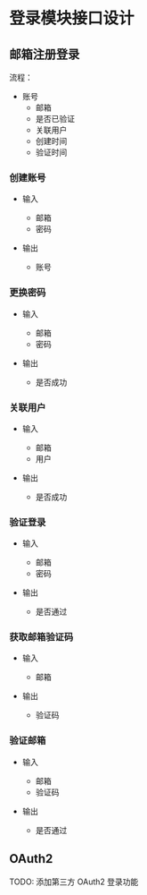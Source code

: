 # 登录模块接口设计

## 邮箱注册登录

流程：

- 账号
   - 邮箱
   - 是否已验证
   - 关联用户
   - 创建时间
   - 验证时间

### 创建账号

- 输入
   - 邮箱
   - 密码

- 输出
   - 账号

### 更换密码

- 输入
   - 邮箱
   - 密码

- 输出
   - 是否成功

### 关联用户

- 输入
   - 邮箱
   - 用户

- 输出
   - 是否成功

### 验证登录

- 输入
   - 邮箱
   - 密码

- 输出
   - 是否通过

### 获取邮箱验证码

- 输入
   - 邮箱

- 输出
   - 验证码

### 验证邮箱

- 输入
   - 邮箱
   - 验证码

- 输出
   - 是否通过

## OAuth2

TODO: 添加第三方 OAuth2 登录功能
